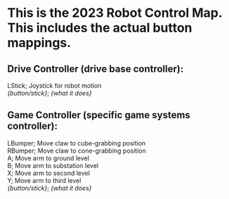 This is the 2023 Robot Control Map. This includes the actual button mappings.
========
__Drive Controller (drive base controller):__
--------
LStick; Joystick for robot motion<br />
_{button/stick}_; _{what it does}_


__Game Controller (specific game systems controller):__
--------
LBumper; Move claw to cube-grabbing position<br />
RBumper; Move claw to cone-grabbing position<br />
A; Move arm to ground level<br />
B; Move arm to substation level<br />
X; Move arm to second level<br />
Y; Move arm to third level<br />
_{button/stick}_; _{what it does}_
